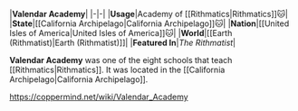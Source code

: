 |**Valendar Academy**|
|-|-|
|**Usage**|Academy of [[Rithmatics\|Rithmatics]]🐱︎|
|**State**|[[California Archipelago\|California Archipelago]]🐱︎|
|**Nation**|[[United Isles of America\|United Isles of America]]🐱︎|
|**World**|[[Earth (Rithmatist)\|Earth (Rithmatist)]]|
|**Featured In**|*The Rithmatist*|

**Valendar Academy** was one of the eight schools that teach [[Rithmatics\|Rithmatics]]. It was located in the [[California Archipelago\|California Archipelago]].



https://coppermind.net/wiki/Valendar_Academy